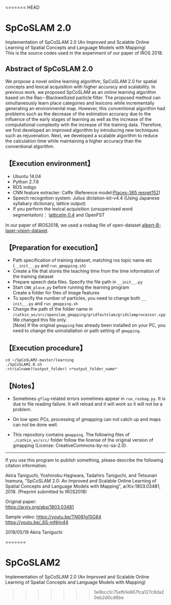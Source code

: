 <<<<<<< HEAD
# SpCoSLAM 2.0

Implementation of SpCoSLAM 2.0 (An Improved and Scalable Online Learning of Spatial Concepts and Language Models with Mapping)  
This is the source codes used in the experiment of our paper of IROS 2018.  

## Abstract of SpCoSLAM 2.0
We propose a novel online learning algorithm, SpCoSLAM 2.0 for spatial concepts and lexical acquisition with higher accuracy and scalability.
In previous work, we proposed SpCoSLAM as an online learning algorithm based on the Rao--Blackwellized particle filter.
The proposed method can simultaneously learn place categories and lexicons while incrementally generating an environmental map. 
However, this conventional algorithm had problems such as the decrease of the estimation accuracy due to the influence of the early stages of learning as well as the increase of the computational complexity with the increase of the training data.
Therefore, we first developed an improved algorithm by introducing new techniques such as rejuvenation.
Next, we developed a scalable algorithm to reduce the calculation time while maintaining a higher accuracy than the conventional algorithm.


## 【Execution environment】  
- Ubuntu 14.04  
- Python 2.7.6  
- ROS indigo  
- CNN feature extracter: Caffe (Reference model:[Places-365 resnet152](http://places.csail.mit.edu/))  
- Speech recognition system: Julius dictation-kit-v4.4 (Using Japanese syllabary dictionary, lattice output)  
- If you perform the lexical acquisition (unsupervised word segmentaiton)： [latticelm 0.4](http://www.phontron.com/latticelm/) and OpenFST  

In our paper of IROS2018, we used a rosbag file of open-dataset [albert-B-laser-vision-dataset](https://dspace.mit.edu/handle/1721.1/62291).

## 【Preparation for execution】  
- Path specification of training dataset, matching ros topic name etc (`__init__.py` and `run_gmapping.sh`)
- Create a file that stores the teaching time from the time information of the training dataset
- Prepare speech data files. Specify the file path in `__init__.py`  
- Start `CNN_place.py` before running the learning program  
  Create a folder for files of image features  
- To specify the number of particles, you need to change both `__ init__.py` and `run_gmapping.sh`  
- Change the path of the folder name in `/catkin_ws/src/openslam_gmapping/gridfastslam/gridslamprocessor.cpp`    
  We changed this file only.  
  [Note] If the original `gmapping` has already been installed on your PC, you need to change the uninstallation or path setting of `gmapping`.

## 【Execution procedure】
`cd ~/SpCoSLAM2-master/learning `  
`./SpCoSLAM2.0.sh `  
`->trialname?(output_folder) >*output_folder_name* `  

## 【Notes】
- Sometimes `gflag`-related errors sometimes appear in `run_rosbag.py`. 
  It is due to file reading failure. 
  It will reload and it will work so it will not be a problem.
- On low spec PCs, processing of gmapping can not catch up and maps can not be done well.

- This repository contains `gmapping`.
  The following files of `./catkin_ws/src/` folder follow the license of the original version of gmapping (License: CreativeCommons-by-nc-sa-2.0).

---
If you use this program to publish something, please describe the following citation information.

Akira Taniguchi, Yoshinobu Hagiwara, Tadahiro Taniguchi, and Tetsunari Inamura, "SpCoSLAM 2.0: An Improved and Scalable Online Learning of Spatial Concepts and Language Models with Mapping", arXiv:1803.03481, 2018. (Preprint submitted to IROS2018)  

Original paper:  
https://arxiv.org/abs/1803.03481  


Sample video:
https://youtu.be/TN081g15G84  
https://youtu.be/_6S-mNtjn44  


2018/05/19  Akira Taniguchi  

=======
# SpCoSLAM2
Implementation of SpCoSLAM 2.0 (An Improved and Scalable Online Learning of Spatial Concepts and Language Models with Mapping)  
>>>>>>> 1e6bcc1c75efb1e867fca127c8da20eb2d0cd6be
